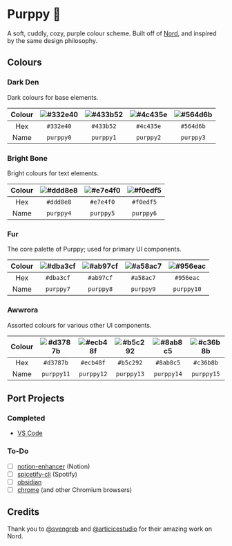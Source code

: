 # Purppy 🐶

A soft, cuddly, cozy, purple colour scheme. Built off of [Nord](https://www.nordtheme.com/), and inspired by the same design philosophy.

## Colours

### Dark Den

Dark colours for base elements.

| Colour | ![#332e40](https://via.placeholder.com/48/332e40/000000?text=+) | ![#433b52](https://via.placeholder.com/48/433b52/000000?text=+) | ![#4c435e](https://via.placeholder.com/48/4c435e/000000?text=+) | ![#564d6b](https://via.placeholder.com/48/564d6b/000000?text=+) |
| :----: | :-------------------------------------------------------------: | :-------------------------------------------------------------: | :-------------------------------------------------------------: | :-------------------------------------------------------------: |
|  Hex   |                            `#332e40`                            |                            `#433b52`                            |                            `#4c435e`                            |                            `#564d6b`                            |
|  Name  |                            `purppy0`                            |                            `purppy1`                            |                            `purppy2`                            |                            `purppy3`                            |

### Bright Bone

Bright colours for text elements.

| Colour | ![#ddd8e8](https://via.placeholder.com/48/ddd8e8/000000?text=+) | ![#e7e4f0](https://via.placeholder.com/48/e7e4f0/000000?text=+) | ![#f0edf5](https://via.placeholder.com/48/f0edf5/000000?text=+) |
| :----: | :-------------------------------------------------------------: | :-------------------------------------------------------------: | :-------------------------------------------------------------: |
|  Hex   |                            `#ddd8e8`                            |                            `#e7e4f0`                            |                            `#f0edf5`                            |
|  Name  |                            `purppy4`                            |                            `purppy5`                            |                            `purppy6`                            |

### Fur

The core palette of Purppy; used for primary UI components.

| Colour | ![#dba3cf](https://via.placeholder.com/48/dba3cf/000000?text=+) | ![#ab97cf](https://via.placeholder.com/48/ab97cf/000000?text=+) | ![#a58ac7](https://via.placeholder.com/48/a58ac7/000000?text=+) | ![#956eac](https://via.placeholder.com/48/956eac/000000?text=+) |
| :----: | :-------------------------------------------------------------: | :-------------------------------------------------------------: | :-------------------------------------------------------------: | :-------------------------------------------------------------: |
|  Hex   |                            `#dba3cf`                            |                            `#ab97cf`                            |                            `#a58ac7`                            |                            `#956eac`                            |
|  Name  |                            `purppy7`                            |                            `purppy8`                            |                            `purppy9`                            |                           `purppy10`                            |

### Awwrora

Assorted colours for various other UI components.

| Colour | ![#d3787b](https://via.placeholder.com/48/d3787b/000000?text=+) | ![#ecb48f](https://via.placeholder.com/48/ecb48f/000000?text=+) | ![#b5c292](https://via.placeholder.com/48/b5c292/000000?text=+) | ![#8ab8c5](https://via.placeholder.com/48/8ab8c5/000000?text=+) | ![#c36b8b](https://via.placeholder.com/48/c36b8b/000000?text=+) |
| :----: | :-------------------------------------------------------------: | :-------------------------------------------------------------: | :-------------------------------------------------------------: | :-------------------------------------------------------------: | :-------------------------------------------------------------: |
|  Hex   |                            `#d3787b`                            |                            `#ecb48f`                            |                            `#b5c292`                            |                            `#8ab8c5`                            |                            `#c36b8b`                            |
|  Name  |                           `purppy11`                            |                           `purppy12`                            |                           `purppy13`                            |                           `purppy14`                            |                           `purppy15`                            |

## Port Projects

### Completed

- [VS Code](https://marketplace.visualstudio.com/items?itemName=1izardo.purppy-vs-code)

### To-Do

- [ ] [notion-enhancer](https://notion-enhancer.github.io/)&nbsp;(Notion)
- [ ] [spicetify-cli](https://spicetify.app/)&nbsp;(Spotify)
- [ ] [obsidian](https://obsidian.md/)
- [ ] [chrome](https://chrome.google.com/)&nbsp;(and other Chromium browsers)

## Credits

Thank you to [@svengreb](https://github.com/svengreb) and [@articicestudio](https://github.com/arcticicestudio) for their amazing work on Nord.
